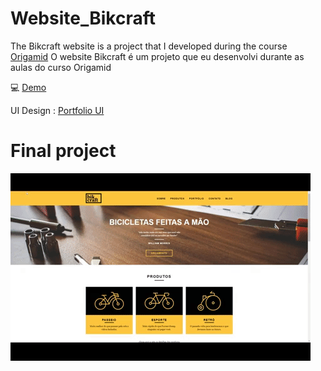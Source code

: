 # Website_Bikcraft
The Bikcraft website is a project that I developed during the course <a href="https://www.origamid.com">Origamid</a> 
O website Bikcraft é um projeto que eu desenvolvi durante as aulas do curso Origamid



:computer: <a href="http://bikcraft.com/"> Demo </a>
 
UI Design : <a href="https://www.behance.net/maltar"> Portfolio UI </a>


# Final project

![](bikcraft.gif)


